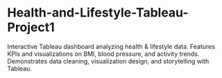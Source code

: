 # Health-and-Lifestyle-Tableau-Project1
 Interactive Tableau dashboard analyzing health &amp; lifestyle data. Features KPIs and visualizations on BMI, blood pressure, and activity trends. Demonstrates data cleaning, visualization design, and storytelling with Tableau.
